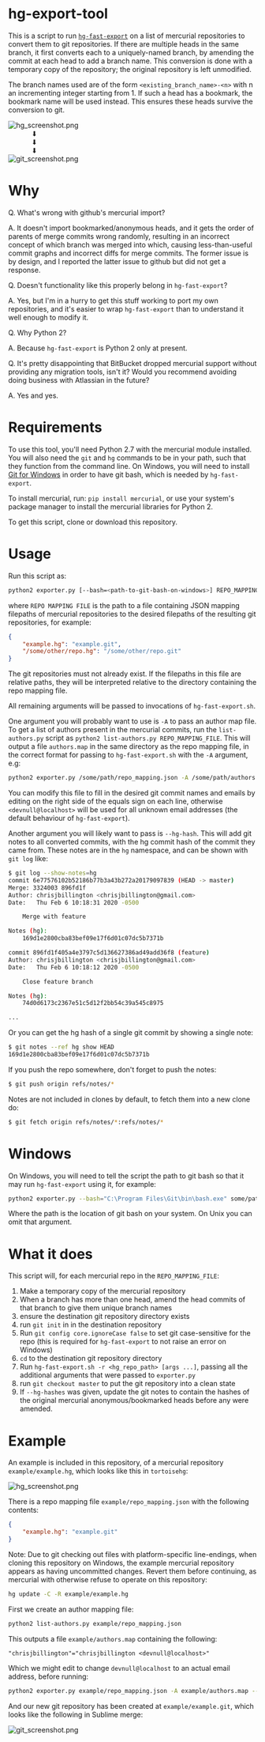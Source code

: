 hg-export-tool
=====================

This is a script to run [`hg-fast-export`](https://github.com/frej/fast-export/) on a
list of mercurial repositories to convert them to git repositories. If there are
multiple heads in the same branch, it first converts each to a uniquely-named branch, by
amending the commit at each head to add a branch name. This conversion is done with a
temporary copy of the repository; the original repository is left unmodified.

The branch names used are of the form `<existing_branch_name>-<n>` with n an
incrementing integer starting from 1. If such a head has a bookmark, the bookmark name
will be used instead. This ensures these heads survive the conversion to git.

![hg_screenshot.png](example/hg_screenshot.png)\
&nbsp;&nbsp;&nbsp;&nbsp;&nbsp;&nbsp;&nbsp;&nbsp;&nbsp;&nbsp;&nbsp;&nbsp;⬇\
&nbsp;&nbsp;&nbsp;&nbsp;&nbsp;&nbsp;&nbsp;&nbsp;&nbsp;&nbsp;&nbsp;&nbsp;⬇\
&nbsp;&nbsp;&nbsp;&nbsp;&nbsp;&nbsp;&nbsp;&nbsp;&nbsp;&nbsp;&nbsp;&nbsp;⬇\
![git_screenshot.png](example/git_screenshot.png)


Why
===

Q. What's wrong with github's mercurial import?

A. It doesn't import bookmarked/anonymous heads, and it gets the order of parents of
   merge commits wrong randomly, resulting in an incorrect concept of which branch was
   merged into which, causing less-than-useful commit graphs and incorrect diffs for
   merge commits. The former issue is by design, and I reported the latter issue to
   github but did not get a response.

Q. Doesn't functionality like this properly belong in `hg-fast-export`?

A. Yes, but I'm in a hurry to get this stuff working to port my own repositories, and
   it's easier to wrap `hg-fast-export` than to understand it well enough to modify it.

Q. Why Python 2?

A. Because `hg-fast-export` is Python 2 only at present.

Q. It's pretty disappointing that BitBucket dropped mercurial support without providing
   any migration tools, isn't it? Would you recommend avoiding doing business with
   Atlassian in the future?

A. Yes and yes.


Requirements
============

To use this tool, you'll need Python 2.7 with the mercurial module installed. You will
also need the `git` and `hg` commands to be in your path, such that they function from
the command line. On Windows, you will need to install [Git for
Windows](https://git-scm.com/download/win) in order to have git bash, which is needed by
`hg-fast-export`.

To install mercurial, run: `pip install mercurial`, or use your system's package manager
to install the mercurial libraries for Python 2.

To get this script, clone or download this repository.


Usage
=======

Run this script as:
```bash
python2 exporter.py [--bash=<path-to-git-bash-on-windows>] REPO_MAPPING_FILE [args ...]
```

where `REPO MAPPING FILE` is the path to a file containing JSON mapping filepaths of
mercurial repositories to the desired filepaths of the resulting git repositories, for
example:

```json
{
    "example.hg": "example.git",
    "/some/other/repo.hg": "/some/other/repo.git"
}
```

The git repositories must not already exist. If the filepaths in this file are relative
paths, they will be interpreted relative to the directory containing the repo mapping
file.

All remaining arguments will be passed to invocations of `hg-fast-export.sh`.

One argument you will probably want to use is `-A` to pass an author map file. To get a
list of authors present in the mercurial commits, run the `list-authors.py` script as
`python2 list-authors.py REPO_MAPPING_FILE`. This will output a file `authors.map` in
the same directory as the repo mapping file, in the correct format for passing to
`hg-fast-export.sh` with the `-A` argument, e.g:
```bash
python2 exporter.py /some/path/repo_mapping.json -A /some/path/authors.map 
```
You can modify this file to fill in the desired git commit names and emails by editing
on the right side of the equals sign on each line, otherwise `<devnull@localhost>` will
be used for all unknown email addresses (the default behaviour of `hg-fast-export`).

Another argument you will likely want to pass is `--hg-hash`. This will add git notes to
all converted commits, with the hg commit hash of the commit they came from. These notes
are in the `hg` namespace, and can be shown with `git log` like:
```bash
$ git log --show-notes=hg
commit 6e77576102b52186b77b3a43b272a20179097839 (HEAD -> master)
Merge: 3324003 896fd1f
Author: chrisjbillington <chrisjbillington@gmail.com>
Date:   Thu Feb 6 10:18:31 2020 -0500

    Merge with feature

Notes (hg):
    169d1e2800cba83bef09e17f6d01c07dc5b7371b

commit 896fd1f405a4e3797c5d136627386ad49add36f8 (feature)
Author: chrisjbillington <chrisjbillington@gmail.com>
Date:   Thu Feb 6 10:18:12 2020 -0500

    Close feature branch

Notes (hg):
    74d0d6173c2367e51c5d12f2bb54c39a545c8975

...

```

Or you can get the hg hash of a single git commit by showing a single note:
```bash
$ git notes --ref hg show HEAD
169d1e2800cba83bef09e17f6d01c07dc5b7371b
```

If you push the repo somewhere, don't forget to push the notes:
```bash
$ git push origin refs/notes/*
```

Notes are not included in clones by default, to fetch them into a new clone do:
```bash
$ git fetch origin refs/notes/*:refs/notes/*
```

Windows
=======
On Windows, you will need to tell the script the path to git bash so that it may run
`hg-fast-export` using it, for example:

```bash
python2 exporter.py --bash="C:\Program Files\Git\bin\bash.exe" some/path/repo_mapping.json [args ...]`
```

Where the path is the location of git bash on your system. On Unix you can omit that
argument.


What it does
============
This script will, for each mercurial repo in the `REPO_MAPPING_FILE`:

1. Make a temporary copy of the mercurial repository
2. When a branch has more than one head, amend the head commits of that branch to give
   them unique branch names
3. ensure the destination git repository directory exists
4. run `git init` in in the destination repository
5. Run `git config core.ignoreCase false` to set git case-sensitive for the repo (this
   is required for `hg-fast-export` to not raise an error on Windows)
5. `cd` to the destination git repository directory
6. Run `hg-fast-export.sh -r <hg_repo_path> [args ...]`, passing all the additional
   arguments that were passed  to `exporter.py`
7. run `git checkout master` to put the git repository into a clean state
8. If `--hg-hashes` was given, update the git notes to contain the hashes of the
   original mercurial anonymous/bookmarked heads before any  were amended.


Example
=======

An example is included in this repository, of a mercurial repository
`example/example.hg`, which looks like this in `tortoisehg`:

![hg_screenshot.png](example/hg_screenshot.png)

There is a repo mapping file `example/repo_mapping.json` with
the following contents:
```json
{
    "example.hg": "example.git"
}
```

Note: Due to git checking out files with platform-specific line-endings, when cloning
this repository on Windows, the example mercurial repository appears as having
uncommitted changes. Revert them before continuing, as mercurial with otherwise refuse
to operate on this repository:
```bash
hg update -C -R example/example.hg
```

First we create an author mapping file:
```bash
python2 list-authors.py example/repo_mapping.json
```

This outputs a file `example/authors.map` containing the following:
```
"chrisjbillington"="chrisjbillington <devnull@localhost>"
```
Which we might edit to change `devnull@localhost` to an actual email address, before
running:
```bash
python2 exporter.py example/repo_mapping.json -A example/authors.map --hg-hash
```

And our new git repository has been created at `example/example.git`, which looks
like the following in Sublime merge:

![git_screenshot.png](example/git_screenshot.png)
